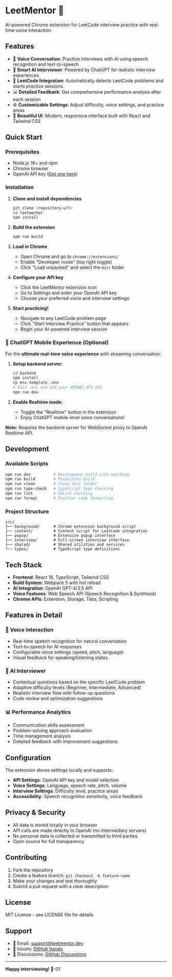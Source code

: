 # LeetMentor 🎯

AI-powered Chrome extension for LeetCode interview practice with real-time voice interaction.

## Features

- 🎤 **Voice Conversation**: Practice interviews with AI using speech recognition and text-to-speech
- 🤖 **Smart AI Interviewer**: Powered by ChatGPT for realistic interview experiences
- 🎯 **LeetCode Integration**: Automatically detects LeetCode problems and starts practice sessions
- 📊 **Detailed Feedback**: Get comprehensive performance analysis after each session
- ⚙️ **Customizable Settings**: Adjust difficulty, voice settings, and practice areas
- 🎨 **Beautiful UI**: Modern, responsive interface built with React and Tailwind CSS

## Quick Start

### Prerequisites
- Node.js 16+ and npm
- Chrome browser
- OpenAI API key ([Get one here](https://platform.openai.com/api-keys))

### Installation

1. **Clone and install dependencies**
   ```bash
   git clone <repository-url>
   cd leetmentor
   npm install
   ```

2. **Build the extension**
   ```bash
   npm run build
   ```

3. **Load in Chrome**
   - Open Chrome and go to `chrome://extensions/`
   - Enable "Developer mode" (top right toggle)
   - Click "Load unpacked" and select the `dist` folder

4. **Configure your API key**
   - Click the LeetMentor extension icon
   - Go to Settings and enter your OpenAI API key
   - Choose your preferred voice and interview settings

5. **Start practicing!**
   - Navigate to any LeetCode problem page
   - Click "Start Interview Practice" button that appears
   - Begin your AI-powered interview session

### 🚀 ChatGPT Mobile Experience (Optional)

For the **ultimate real-time voice experience** with streaming conversation:

1. **Setup backend server:**
   ```bash
   cd backend
   npm install
   cp env.template .env
   # Edit .env and add your OPENAI_API_KEY
   npm run dev
   ```

2. **Enable Realtime mode:**
   - Toggle the "Realtime" button in the extension
   - Enjoy ChatGPT mobile-level voice conversations!

**Note:** Requires the backend server for WebSocket proxy to OpenAI Realtime API.

## Development

### Available Scripts

```bash
npm run dev          # Development build with watching
npm run build        # Production build
npm run clean        # Clean dist folder
npm run type-check   # TypeScript type checking
npm run lint         # ESLint checking
npm run format       # Prettier code formatting
```

### Project Structure

```
src/
├── background/      # Chrome extension background script
├── content/         # Content script for LeetCode integration
├── popup/           # Extension popup interface
├── interview/       # Full-screen interview interface
├── shared/          # Shared utilities and services
└── types/           # TypeScript type definitions
```

## Tech Stack

- **Frontend**: React 18, TypeScript, Tailwind CSS
- **Build System**: Webpack 5 with hot reload
- **AI Integration**: OpenAI GPT-4/3.5 API
- **Voice Features**: Web Speech API (Speech Recognition & Synthesis)
- **Chrome APIs**: Extension, Storage, Tabs, Scripting

## Features in Detail

### 🎤 Voice Interaction
- Real-time speech recognition for natural conversation
- Text-to-speech for AI responses
- Configurable voice settings (speed, pitch, language)
- Visual feedback for speaking/listening states

### 🤖 AI Interviewer
- Contextual questions based on the specific LeetCode problem
- Adaptive difficulty levels (Beginner, Intermediate, Advanced)
- Realistic interview flow with follow-up questions
- Code review and optimization suggestions

### 📊 Performance Analytics
- Communication skills assessment
- Problem-solving approach evaluation
- Time management analysis
- Detailed feedback with improvement suggestions

## Configuration

The extension stores settings locally and supports:

- **API Settings**: OpenAI API key and model selection
- **Voice Settings**: Language, speech rate, pitch, volume
- **Interview Settings**: Difficulty level, practice areas
- **Accessibility**: Speech recognition sensitivity, voice feedback

## Privacy & Security

- All data is stored locally in your browser
- API calls are made directly to OpenAI (no intermediary servers)
- No personal data is collected or transmitted to third parties
- Open source for full transparency

## Contributing

1. Fork the repository
2. Create a feature branch: `git checkout -b feature-name`
3. Make your changes and test thoroughly
4. Submit a pull request with a clear description

## License

MIT License - see LICENSE file for details

## Support

- 📧 Email: support@leetmentor.dev
- 🐛 Issues: [GitHub Issues](https://github.com/username/leetmentor/issues)
- 💬 Discussions: [GitHub Discussions](https://github.com/username/leetmentor/discussions)

---

**Happy interviewing! 🚀**-01
